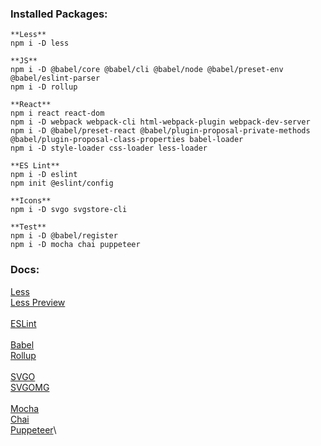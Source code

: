### Installed Packages:
```
**Less**
npm i -D less

**JS**
npm i -D @babel/core @babel/cli @babel/node @babel/preset-env @babel/eslint-parser
npm i -D rollup

**React**
npm i react react-dom
npm i -D webpack webpack-cli html-webpack-plugin webpack-dev-server
npm i -D @babel/preset-react @babel/plugin-proposal-private-methods @babel/plugin-proposal-class-properties babel-loader
npm i -D style-loader css-loader less-loader

**ES Lint**
npm i -D eslint
npm init @eslint/config

**Icons**
npm i -D svgo svgstore-cli

**Test**
npm i -D @babel/register
npm i -D mocha chai puppeteer
```
### Docs:
[Less](https://lesscss.org/usage)\
[Less Preview](http://lesscss.org/less-preview)\
\
[ESLint](https://eslint.org/docs/rules)\
\
[Babel](https://babeljs.io/docs/en/options)\
[Rollup](https://rollupjs.org/guide/en)\
\
[SVGO](https://github.com/svg/svgo)\
[SVGOMG](https://jakearchibald.github.io/svgomg)\
\
[Mocha](https://mochajs.org)\
[Chai](https://www.chaijs.com/api)\
[Puppeteer](https://github.com/puppeteer/puppeteer/blob/main/docs/api.md)\